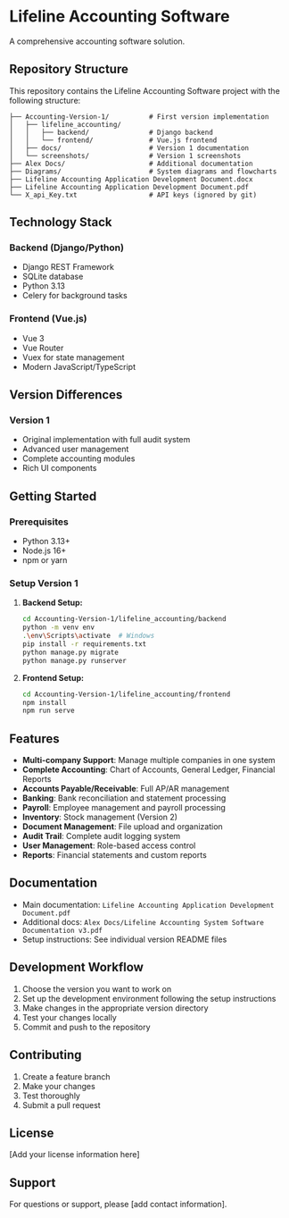 # Lifeline Accounting Software

A comprehensive accounting software solution.

## Repository Structure

This repository contains the Lifeline Accounting Software project with the following structure:

```
├── Accounting-Version-1/          # First version implementation
│   ├── lifeline_accounting/
│   │   ├── backend/               # Django backend
│   │   └── frontend/              # Vue.js frontend
│   ├── docs/                      # Version 1 documentation
│   └── screenshots/               # Version 1 screenshots
├── Alex Docs/                     # Additional documentation
├── Diagrams/                      # System diagrams and flowcharts
├── Lifeline Accounting Application Development Document.docx
├── Lifeline Accounting Application Development Document.pdf
└── X_api_Key.txt                  # API keys (ignored by git)
```

## Technology Stack

### Backend (Django/Python)
- Django REST Framework
- SQLite database
- Python 3.13
- Celery for background tasks

### Frontend (Vue.js)
- Vue 3
- Vue Router
- Vuex for state management
- Modern JavaScript/TypeScript

## Version Differences

### Version 1
- Original implementation with full audit system
- Advanced user management
- Complete accounting modules
- Rich UI components

## Getting Started

### Prerequisites
- Python 3.13+
- Node.js 16+
- npm or yarn

### Setup Version 1

1. **Backend Setup:**
   ```bash
   cd Accounting-Version-1/lifeline_accounting/backend
   python -m venv env
   .\env\Scripts\activate  # Windows
   pip install -r requirements.txt
   python manage.py migrate
   python manage.py runserver
   ```

2. **Frontend Setup:**
   ```bash
   cd Accounting-Version-1/lifeline_accounting/frontend
   npm install
   npm run serve
   ```

## Features

- **Multi-company Support**: Manage multiple companies in one system
- **Complete Accounting**: Chart of Accounts, General Ledger, Financial Reports
- **Accounts Payable/Receivable**: Full AP/AR management
- **Banking**: Bank reconciliation and statement processing
- **Payroll**: Employee management and payroll processing
- **Inventory**: Stock management (Version 2)
- **Document Management**: File upload and organization
- **Audit Trail**: Complete audit logging system
- **User Management**: Role-based access control
- **Reports**: Financial statements and custom reports

## Documentation

- Main documentation: `Lifeline Accounting Application Development Document.pdf`
- Additional docs: `Alex Docs/Lifeline Accounting System Software Documentation v3.pdf`
- Setup instructions: See individual version README files

## Development Workflow

1. Choose the version you want to work on
2. Set up the development environment following the setup instructions
3. Make changes in the appropriate version directory
4. Test your changes locally
5. Commit and push to the repository

## Contributing

1. Create a feature branch
2. Make your changes
3. Test thoroughly
4. Submit a pull request

## License

[Add your license information here]

## Support

For questions or support, please [add contact information].

